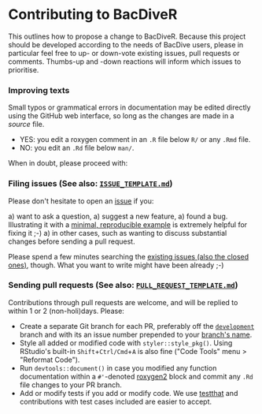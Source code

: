 # Contributing to BacDiveR

This outlines how to propose a change to BacDiveR. Because this project should 
be developed according to the needs of BacDive users, please in particular 
feel free to up- or down-vote existing issues, pull requests or comments. 
Thumbs-up and -down reactions will inform which issues to prioritise.


### Improving texts

Small typos or grammatical errors in documentation may be edited directly using
the GitHub web interface, so long as the changes are made in a _source_ file.

*  YES: you edit a roxygen comment in an `.R` file below `R/` or any `.Rmd` file.
*  NO: you edit an `.Rd` file below `man/`.

When in doubt, please proceed with:


### Filing issues (See also: [`ISSUE_TEMPLATE.md`](https://github.com/tibhannover/BacDiveR/blob/master/.github/ISSUE_TEMPLATE.md))

Please don't hesitate to open an [issue][issues] if you:

a) want to ask a question,
a) suggest a new feature, 
a) found a bug. Illustrating it with a [minimal, reproducible example][reprex] 
   is extremely helpful for fixing it ;-) 
a) in other cases, such as wanting to discuss substantial changes before sending
   a pull request.

Please spend a few minutes searching the [existing issues (also the closed ones)][issues],
though. What you want to write might have been already ;-)

[issues]: https://github.com/tibhannover/BacDiveR/issues/
[reprex]: https://www.tidyverse.org/help/#reprex


### Sending pull requests (See also: [`PULL_REQUEST_TEMPLATE.md`](https://github.com/tibhannover/BacDiveR/blob/master/.github/PULL_REQUEST_TEMPLATE.md))

Contributions through pull requests are welcome, and will be replied to within 1 
or 2 (non-holi)days. Please:

*  Create a separate Git branch for each PR, preferably off the [`development`][dev]
   branch and with its an issue number prepended to your [branch's name][bn].
*  Style all added or modified code with `styler::style_pkg()`. Using RStudio's
   built-in `Shift`+`Ctrl/Cmd`+`A` is also fine ("Code Tools" menu > "Reformat Code").
*  Run `devtools::document()` in case you modified any function documentation
   within a `#'`-denoted [roxygen2](https://cran.r-project.org/package=roxygen2)
   block and commit any `.Rd` file changes to your PR branch.
*  Add or modify tests if you add or modify code. We use 
   [testthat](https://cran.r-project.org/package=testthat) and contributions
   with test cases included are easier to accept.  

[bn]: https://github.com/tibhannover/BacDiveR/branches
[dev]: https://github.com/TIBHannover/BacDiveR/tree/development
